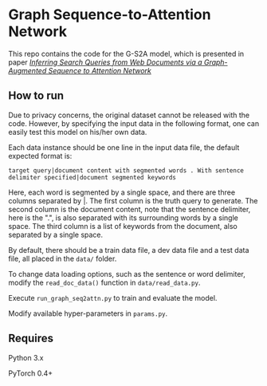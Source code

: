 # Graph Sequence-to-Attention Network

This repo contains the code for the G-S2A model, which is presented in paper [*Inferring Search Queries from Web Documents via a Graph-Augmented Sequence to Attention Network*](https://sites.ualberta.ca/~dniu/Homepage/Publications_files/www19-353%20%281%29.pdf)


## How to run
Due to privacy concerns, the original dataset cannot be released with the code.
However, by specifying the input data in the following format, one can easily test this model on his/her own data.

Each data instance should be one line in the input data file, the default expected format is:
```
target query|document content with segmented words . With sentence delimiter specified|document segmented keywords
```
Here, each word is segmented by a single space, and there are three columns separated by |. 
The first column is the truth query to generate.
The second column is the document content, note that the sentence delimiter, here is the ".", is also separated with its surrounding words by a single space.
The third column is a list of keywords from the document, also separated by a single space.

By default, there should be a train data file, a dev data file and a test data file, all placed in the ```data/``` folder.

To change data loading options, such as the sentence or word delimiter, modify the ```read_doc_data()``` function in ```data/read_data.py```.

Execute ```run_graph_seq2attn.py``` to train and evaluate the model.

Modify available hyper-parameters in ```params.py```.

## Requires

Python 3.x

PyTorch 0.4+
